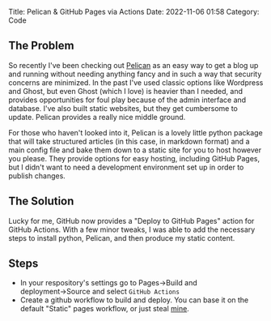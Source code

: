 Title: Pelican & GitHub Pages via Actions
Date: 2022-11-06 01:58
Category: Code

## The Problem
So recently I've been checking out [Pelican](https://getpelican.com) as an easy way to get a blog up and running without needing anything fancy and in such a way that security concerns are minimized. In the past I've used classic options like Wordpress and Ghost, but even Ghost (which I love) is heavier than I needed, and provides opportunities for foul play because of the admin interface and database. I've also built static websites, but they get cumbersome to update. Pelican provides a really nice middle ground.

For those who haven't looked into it, Pelican is a lovely little python package that will take structured articles (in this case, in markdown format) and a main config file and bake them down to a static site for you to host however you please. They provide options for easy hosting, including GitHub Pages, but I didn't want to need a development environment set up in order to publish changes.

## The Solution
Lucky for me, GitHub now provides a "Deploy to GitHub Pages" action for GitHub Actions. With a few minor tweaks, I was able to add the necessary steps to install python, Pelican, and then produce my static content.

## Steps
* In your respository's settings go to Pages→Build and deployment→Source and select `GitHub Actions`
* Create a github workflow to build and deploy. You can base it on the default "Static" pages workflow, or just steal [mine](https://github.com/crashoverripe/overripe.net/blob/main/.github/workflows/pages.yml).
